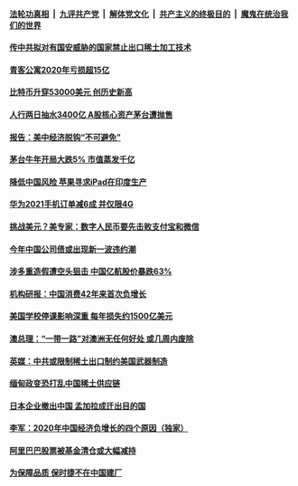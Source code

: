 

####  [法轮功真相](../../../../basic/blob/master/README.md?t=02201301) &nbsp;|&nbsp; [九评共产党](../../../../9ping.md/blob/master/README.md?t=02201301) &nbsp;|&nbsp; [解体党文化](../../../../jtdwh.md/blob/master/README.md?t=02201301)  &nbsp;|&nbsp; [共产主义的终极目的](../../../../gczydzjmd.md/blob/master/README.md?t=02201301) &nbsp;|&nbsp; [魔鬼在统治我们的世界](../../../../mgztzwmdsj.md/blob/master/README.md?t=02201301) 

#### [传中共拟对有国安威胁的国家禁止出口稀土加工技术](../pages/soh7/476231.md?t=02201301) 
#### [青客公寓2020年亏损超15亿](../pages/soh7/476216.md?t=02201301) 
#### [比特币升穿53000美元 创历史新高](../pages/soh7/476204.md?t=02201301) 
#### [人行两日抽水3400亿  A股核心资产茅台遭抛售](../pages/soh7/476189.md?t=02201301) 
#### [报告：美中经济脱钩“不可避免”](../pages/soh7/475844.md?t=02201301) 
#### [茅台牛年开局大跌5% 市值蒸发千亿](../pages/soh7/475832.md?t=02201301) 
#### [降低中国风险  苹果寻求iPad在印度生产](../pages/soh7/475829.md?t=02201301) 
#### [华为2021手机订单减6成 并仅限4G](../pages/soh7/475826.md?t=02201301) 
#### [挑战美元？美专家：数字人民币要先击败支付宝和微信](../pages/soh7/475490.md?t=02201301) 
#### [今年中国公司债或出现新一波违约潮](../pages/soh7/475466.md?t=02201301) 
#### [涉多重造假遭空头狙击 中国亿航股价暴跌63%](../pages/soh7/475448.md?t=02201301) 
#### [机构研报：中国消费42年来首次负增长](../pages/soh7/475442.md?t=02201301) 
#### [美国学校停课影响深重 每年损失约1500亿美元](../pages/soh7/475274.md?t=02201301) 
#### [澳总理：“一带一路”对澳洲无任何好处 或几周内废除](../pages/soh7/475115.md?t=02201301) 
#### [英媒：中共或限制稀土出口制约美国武器制造](../pages/soh7/475103.md?t=02201301) 
#### [缅甸政变恐打乱中国稀土供应链](../pages/soh7/475088.md?t=02201301) 
#### [日本企业撤出中国 孟加拉成迁出目的国](../pages/soh7/475082.md?t=02201301) 
#### [李军：2020年中国经济负增长的四个原因（独家）](../pages/soh7/474746.md?t=02201301) 
#### [阿里巴巴股票被基金清仓或大幅减持](../pages/soh7/474743.md?t=02201301) 
#### [为保障品质 保时捷不在中国建厂](../pages/soh7/474728.md?t=02201301) 
